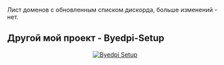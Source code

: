 Лист доменов с обновленным списком дискорда, больше изменений - нет.
## Другой мой проект - Byedpi-Setup
<p align="center">
  <a href="https://github.com/fatyzzz/Byedpi-Setup">
    <img src="https://github-readme-stats.vercel.app/api/pin/?username=fatyzzz&repo=Byedpi-Setup&theme=dark" alt="Byedpi Setup" />
  </a>
</p>
